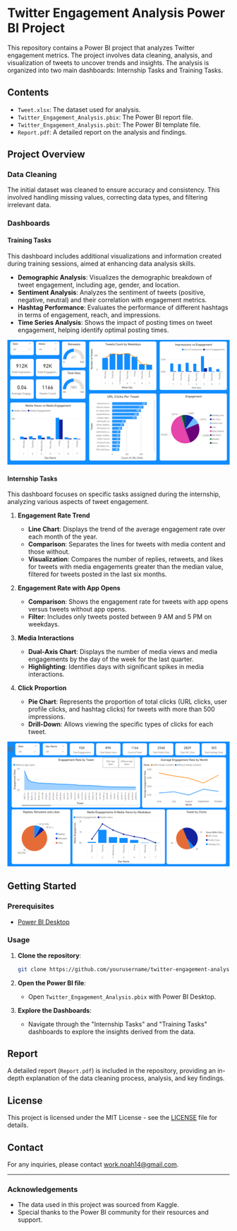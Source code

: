 # Twitter Engagement Analysis Power BI Project

This repository contains a Power BI project that analyzes Twitter engagement metrics. The project involves data cleaning, analysis, and visualization of tweets to uncover trends and insights. The analysis is organized into two main dashboards: Internship Tasks and Training Tasks.

## Contents

- `Tweet.xlsx`: The dataset used for analysis.
- `Twitter_Engagement_Analysis.pbix`: The Power BI report file.
- `Twitter_Engagement_Analysis.pbit`: The Power BI template file.
- `Report.pdf`: A detailed report on the analysis and findings.

## Project Overview

### Data Cleaning
The initial dataset was cleaned to ensure accuracy and consistency. This involved handling missing values, correcting data types, and filtering irrelevant data.

### Dashboards

#### Training Tasks
This dashboard includes additional visualizations and information created during training sessions, aimed at enhancing data analysis skills.

- **Demographic Analysis**: Visualizes the demographic breakdown of tweet engagement, including age, gender, and location.
- **Sentiment Analysis**: Analyzes the sentiment of tweets (positive, negative, neutral) and their correlation with engagement metrics.
- **Hashtag Performance**: Evaluates the performance of different hashtags in terms of engagement, reach, and impressions.
- **Time Series Analysis**: Shows the impact of posting times on tweet engagement, helping identify optimal posting times.

![Training Tasks Dashboard](training_tasks_dashboard.png)

#### Internship Tasks
This dashboard focuses on specific tasks assigned during the internship, analyzing various aspects of tweet engagement.

1. **Engagement Rate Trend**
    - **Line Chart**: Displays the trend of the average engagement rate over each month of the year.
    - **Comparison**: Separates the lines for tweets with media content and those without.
    - **Visualization**: Compares the number of replies, retweets, and likes for tweets with media engagements greater than the median value, filtered for tweets posted in the last six months.

2. **Engagement Rate with App Opens**
    - **Comparison**: Shows the engagement rate for tweets with app opens versus tweets without app opens.
    - **Filter**: Includes only tweets posted between 9 AM and 5 PM on weekdays.

3. **Media Interactions**
    - **Dual-Axis Chart**: Displays the number of media views and media engagements by the day of the week for the last quarter.
    - **Highlighting**: Identifies days with significant spikes in media interactions.

4. **Click Proportion**
    - **Pie Chart**: Represents the proportion of total clicks (URL clicks, user profile clicks, and hashtag clicks) for tweets with more than 500 impressions.
    - **Drill-Down**: Allows viewing the specific types of clicks for each tweet.

![Internship Tasks Dashboard](internship_tasks_dashboard.png)

## Getting Started

### Prerequisites
- [Power BI Desktop](https://powerbi.microsoft.com/desktop/)

### Usage

1. **Clone the repository**:
    ```bash
    git clone https://github.com/yourusername/twitter-engagement-analysis.git
    ```

2. **Open the Power BI file**:
   - Open `Twitter_Engagement_Analysis.pbix` with Power BI Desktop.

3. **Explore the Dashboards**:
   - Navigate through the "Internship Tasks" and "Training Tasks" dashboards to explore the insights derived from the data.

## Report

A detailed report (`Report.pdf`) is included in the repository, providing an in-depth explanation of the data cleaning process, analysis, and key findings.

## License

This project is licensed under the MIT License - see the [LICENSE](LICENSE) file for details.

## Contact

For any inquiries, please contact [work.noah14@gmail.com](mailto:work.noah14@gmail.com).

---

### Acknowledgements
- The data used in this project was sourced from Kaggle.
- Special thanks to the Power BI community for their resources and support.
